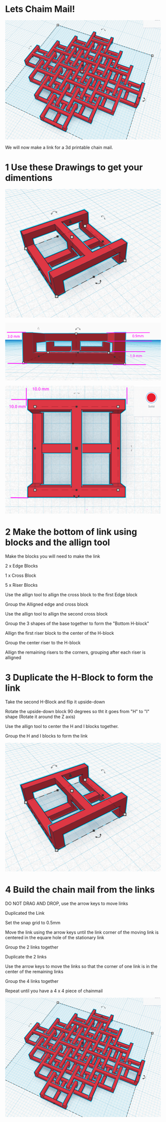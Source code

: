 # Lets Chaim Mail!


![](image/mail-done.png)

We will now make a link for a 3d printable chain mail. 

# 1 Use these Drawings to get your dimentions

![](image/mail-ortho.png)


![](image/mail-heights.png)


![](image/mail-top.png)


# 2 Make the bottom of link using blocks and the allign tool

Make the blocks you will need to make the link

2 x Edge Blocks

1 x Cross Block

5 x Riser Blocks 

Use the allign tool to allign the cross block to the first Edge block

Group the Alligned edge and cross block

Use the allign tool to allign the second cross block

Group the 3 shapes of the base together to form the "Bottom H-block"

Allign the first riser block to the center of the H-block

Group the center riser to the H-block

Allign the remaining risers to the corners, grouping after each riser is alligned

# 3 Duplicate the H-Block to form the  link

Take the second H-Block and flip it upside-down

Rotate the upside-down block 90 degrees so tht it goes from "H" to "I" shape (Rotate it around the Z axis)

Use the allign tool to center the H and I blocks together. 

Group the H and I blocks to form the link

![](image/mail-ortho.png)

# 4 Build the chain mail from the links

DO NOT DRAG AND DROP, use the arrow keys to move links

Duplicated the Link 

Set the snap grid to 0.5mm

Move the link using the arrow keys until the link corner of the moving link is centered in the equare hole of the stationary link

Group the 2 links together

Duplicate the 2 links

Use the arrow keys to move the links so that the corner of one link is in the center of the remaining links

Group the 4 links together

Repeat until you have a 4 x 4 piece of chainmail

![](image/mail-done.png)


